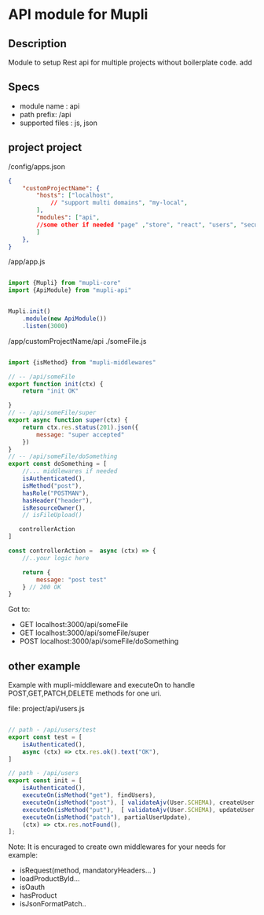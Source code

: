 
# API module for Mupli 

## Description 
Module to setup Rest api for multiple projects without boilerplate code. add  

## Specs
- module name : api
- path prefix: /api
- supported files : js, json 

##  project project 

/config/apps.json 

```json
{
    "customProjectName": {
        "hosts": ["localhost", 
            // "support multi domains", "my-local", 
        ],
        "modules": ["api",
        //some other if needed "page" ,"store", "react", "users", "security", "security-auth", "aws", "files", "services", "products", "media", "cron"
        ]
    },
}
```

/app/app.js

```javascript

import {Mupli} from "mupli-core"
import {ApiModule} from "mupli-api"


Mupli.init()
    .module(new ApiModule())
    .listen(3000)
```


/app/customProjectName/api
    ./someFile.js

```javascript

import {isMethod} from "mupli-middlewares"

// -- /api/someFile
export function init(ctx) {
    return "init OK"

}
// -- /api/someFile/super 
export async function super(ctx) {
    return ctx.res.status(201).json({
        message: "super accepted"
    })
}
// -- /api/someFile/doSomething 
export const doSomething = [
    //... middlewares if needed
    isAuthenticated(),
    isMethod("post"),
    hasRole("POSTMAN"),
    hasHeader("header"),
    isResourceOwner(),
    // isFileUpload()    

   controllerAction
]

const controllerAction =  async (ctx) => {
    //..your logic here 

    return {
        message: "post test"
    } // 200 OK
}

```

Got to:
* GET localhost:3000/api/someFile
* GET localhost:3000/api/someFile/super
* POST localhost:3000/api/someFile/doSomething  




## other example 
Example with mupli-middleware and executeOn to handle POST,GET,PATCH,DELETE methods for one uri.

file: project/api/users.js

```javascript

// path - /api/users/test
export const test = [
    isAuthenticated(),
    async (ctx) => ctx.res.ok().text("OK"),
]

// path - /api/users
export const init = [
    isAuthenticated(),
    executeOn(isMethod("get"), findUsers),
    executeOn(isMethod("post"), [ validateAjv(User.SCHEMA), createUser ]),
    executeOn(isMethod("put"),  [ validateAjv(User.SCHEMA), updateUser ]),
    executeOn(isMethod("patch"), partialUserUpdate),
    (ctx) => ctx.res.notFound(),
];
```

Note: It is encuraged to create own middlewares for your needs for example: 
- isRequest(method, mandatoryHeaders... )
- loadProductById...
- isOauth 
- hasProduct
- isJsonFormatPatch..
